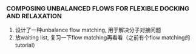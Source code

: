 ### COMPOSING UNBALANCED FLOWS FOR FLEXIBLE DOCKING AND RELAXATION
1. 设计了一种unbalance flow matching, 用于解决分子对接问题
2. 放waiting list, 复习一下flow matching再看看（之前有个flow matching的tutorial）
